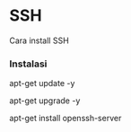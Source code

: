 # SSH
Cara install SSH

<h3>Instalasi</h3>
<p>apt-get update -y</p>
<p>apt-get upgrade -y</p>
<p>apt-get install openssh-server</p>
